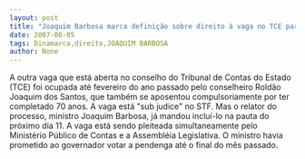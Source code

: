 ```yaml
---
layout: post
title: "Joaquim Barbosa marca definição sobre direito à vaga no TCE para o próximo dia 11"
date: 2007-06-05
tags: Dinamarca,direito,JOAQUIM BARBOSA
author: None
---
```

A&nbsp;outra vaga que est&aacute; aberta no conselho do Tribunal de Contas do Estado (TCE) foi ocupada at&eacute; fevereiro do ano passado pelo conselheiro Rold&atilde;o Joaquim dos Santos, que tamb&eacute;m se aposentou compulsoriamente por ter completado 70 anos.
A vaga est&aacute; &quot;sub judice&quot; no STF. Mas o relator do processo, ministro Joaquim Barbosa, j&aacute; mandou inclu&iacute;-lo na pauta do pr&oacute;ximo dia 11. A vaga est&aacute; sendo pleiteada simultaneamente pelo Minist&eacute;rio P&uacute;blico de Contas e a Assembl&eacute;ia Legislativa.
O ministro havia prometido ao governador votar a pendenga at&eacute; o final do m&ecirc;s passado. 